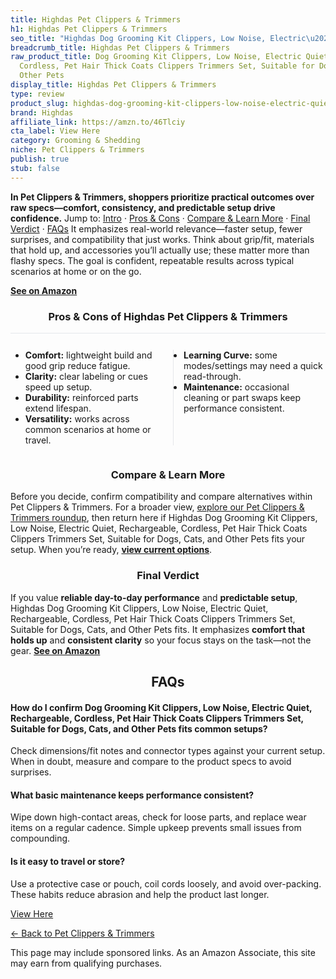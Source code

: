 ```yaml
---
title: Highdas Pet Clippers & Trimmers
h1: Highdas Pet Clippers & Trimmers
seo_title: "Highdas Dog Grooming Kit Clippers, Low Noise, Electric\u2026"
breadcrumb_title: Highdas Pet Clippers & Trimmers
raw_product_title: Dog Grooming Kit Clippers, Low Noise, Electric Quiet, Rechargeable,
  Cordless, Pet Hair Thick Coats Clippers Trimmers Set, Suitable for Dogs, Cats, and
  Other Pets
display_title: Highdas Pet Clippers & Trimmers
type: review
product_slug: highdas-dog-grooming-kit-clippers-low-noise-electric-quiet-rechargeable-73a04cfc
brand: Highdas
affiliate_link: https://amzn.to/46Tlciy
cta_label: View Here
category: Grooming & Shedding
niche: Pet Clippers & Trimmers
publish: true
stub: false
---
```


<div id="intro" class="full-width"><p><strong>In Pet Clippers & Trimmers, shoppers prioritize practical outcomes over raw specs&mdash;comfort, consistency, and predictable setup drive confidence.</strong> Jump to: <a href="#intro">Intro</a> · <a href="#pros-cons">Pros &amp; Cons</a> · <a href="#compare-more">Compare &amp; Learn More</a> · <a href="#verdict">Final Verdict</a> · <a href="#faqs">FAQs</a> It emphasizes real-world relevance&mdash;faster setup, fewer surprises, and compatibility that just works. Think about grip/fit, materials that hold up, and accessories you’ll actually use; these matter more than flashy specs. The goal is confident, repeatable results across typical scenarios at home or on the go.</p><p><a href="https://amzn.to/46Tlciy" rel="nofollow sponsored noopener" target="_blank"><strong>See on Amazon</strong></a></p></div>
<h3 id="pros-cons" style="text-align:center;">Pros &amp; Cons of Highdas Pet Clippers & Trimmers</h3>
<div class="pc-grid" style="display:grid;grid-template-columns:1fr 1fr;gap:16px;border-top:1px solid #e5e7eb;padding-top:12px;">
  <ul>
    <li><strong>Comfort:</strong> lightweight build and good grip reduce fatigue.</li>
    <li><strong>Clarity:</strong> clear labeling or cues speed up setup.</li>
    <li><strong>Durability:</strong> reinforced parts extend lifespan.</li>
    <li><strong>Versatility:</strong> works across common scenarios at home or travel.</li>
  </ul>
  <ul style="border-left:1px solid #e5e7eb;padding-left:16px;">
    <li><strong>Learning Curve:</strong> some modes/settings may need a quick read-through.</li>
    <li><strong>Maintenance:</strong> occasional cleaning or part swaps keep performance consistent.</li>
  </ul>
</div>


<h3 id="compare-more" style="text-align:center;">Compare &amp; Learn More</h3>
<p>Before you decide, confirm compatibility and compare alternatives within Pet Clippers & Trimmers. For a broader view, <a href="#">explore our Pet Clippers & Trimmers roundup</a>, then return here if Highdas Dog Grooming Kit Clippers, Low Noise, Electric Quiet, Rechargeable, Cordless, Pet Hair Thick Coats Clippers Trimmers Set, Suitable for Dogs, Cats, and Other Pets fits your setup. When you’re ready, <a href="https://amzn.to/46Tlciy" rel="nofollow sponsored noopener" target="_blank"><strong>view current options</strong></a>.</p>

<h3 id="verdict" style="text-align:center;">Final Verdict</h3>
<p>If you value <strong>reliable day-to-day performance</strong> and <strong>predictable setup</strong>, Highdas Dog Grooming Kit Clippers, Low Noise, Electric Quiet, Rechargeable, Cordless, Pet Hair Thick Coats Clippers Trimmers Set, Suitable for Dogs, Cats, and Other Pets fits. It emphasizes <strong>comfort that holds up</strong> and <strong>consistent clarity</strong> so your focus stays on the task&mdash;not the gear. <a href="https://amzn.to/46Tlciy" rel="nofollow sponsored noopener" target="_blank"><strong>See on Amazon</strong></a></p>

<h2 id="faqs" style="text-align:center;">FAQs</h2>
<h4><strong>How do I confirm Dog Grooming Kit Clippers, Low Noise, Electric Quiet, Rechargeable, Cordless, Pet Hair Thick Coats Clippers Trimmers Set, Suitable for Dogs, Cats, and Other Pets fits common setups?</strong></h4>
<p>Check dimensions/fit notes and connector types against your current setup. When in doubt, measure and compare to the product specs to avoid surprises.</p>
<h4><strong>What basic maintenance keeps performance consistent?</strong></h4>
<p>Wipe down high-contact areas, check for loose parts, and replace wear items on a regular cadence. Simple upkeep prevents small issues from compounding.</p>
<h4><strong>Is it easy to travel or store?</strong></h4>
<p>Use a protective case or pouch, coil cords loosely, and avoid over-packing. These habits reduce abrasion and help the product last longer.</p>

<p><a class="btn" href="https://amzn.to/46Tlciy" target="_blank" rel="nofollow sponsored noopener">View Here</a></p>
<p><a href="/roundups/grooming-shedding/pet-clippers-trimmers/">← Back to Pet Clippers & Trimmers</a></p>
<aside class="disclosure">This page may include sponsored links. As an Amazon Associate, this site may earn from qualifying purchases.</aside>
